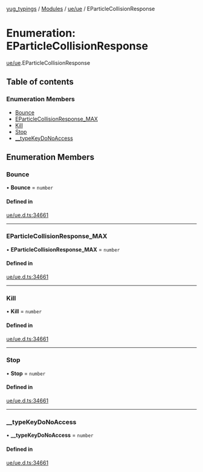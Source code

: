 [yug_typings](../README.md) / [Modules](../modules.md) / [ue/ue](../modules/ue_ue.md) / EParticleCollisionResponse

# Enumeration: EParticleCollisionResponse

[ue/ue](../modules/ue_ue.md).EParticleCollisionResponse

## Table of contents

### Enumeration Members

- [Bounce](ue_ue.EParticleCollisionResponse.md#bounce)
- [EParticleCollisionResponse\_MAX](ue_ue.EParticleCollisionResponse.md#eparticlecollisionresponse_max)
- [Kill](ue_ue.EParticleCollisionResponse.md#kill)
- [Stop](ue_ue.EParticleCollisionResponse.md#stop)
- [\_\_typeKeyDoNoAccess](ue_ue.EParticleCollisionResponse.md#__typekeydonoaccess)

## Enumeration Members

### Bounce

• **Bounce** = `number`

#### Defined in

[ue/ue.d.ts:34661](https://github.com/YugMetaverse/yug_typings/blob/b7d9b19/ue/ue.d.ts#L34661)

___

### EParticleCollisionResponse\_MAX

• **EParticleCollisionResponse\_MAX** = `number`

#### Defined in

[ue/ue.d.ts:34661](https://github.com/YugMetaverse/yug_typings/blob/b7d9b19/ue/ue.d.ts#L34661)

___

### Kill

• **Kill** = `number`

#### Defined in

[ue/ue.d.ts:34661](https://github.com/YugMetaverse/yug_typings/blob/b7d9b19/ue/ue.d.ts#L34661)

___

### Stop

• **Stop** = `number`

#### Defined in

[ue/ue.d.ts:34661](https://github.com/YugMetaverse/yug_typings/blob/b7d9b19/ue/ue.d.ts#L34661)

___

### \_\_typeKeyDoNoAccess

• **\_\_typeKeyDoNoAccess** = `number`

#### Defined in

[ue/ue.d.ts:34661](https://github.com/YugMetaverse/yug_typings/blob/b7d9b19/ue/ue.d.ts#L34661)
